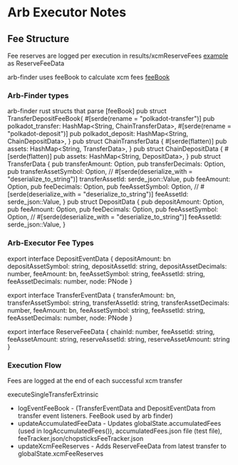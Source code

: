 # Arb Executor Notes

## Fee Structure

Fee reserves are logged per execution in results/xcmReserveFees [example](./scripts/instructions/logResults/chopsticks/polkadot/xcmReserveFees/2024-07-19/Polkadot_21-17-34.json)
as ReserveFeeData

arb-finder uses feeBook to calculate xcm fees [feeBook](deprecated/eventFeeBook.json)

### Arb-Finder types
arb-finder rust structs that parse [feeBook]
pub struct TransferDepositFeeBook{
    #[serde(rename = "polkadot-transfer")]
    pub polkadot_transfer: HashMap<String, ChainTransferData>,
    #[serde(rename = "polkadot-deposit")]
    pub polkadot_deposit: HashMap<String, ChainDepositData>,
}
pub struct ChainTransferData {
    #[serde(flatten)]
    pub assets: HashMap<String, TransferData>,
}
pub struct ChainDepositData {
    #[serde(flatten)]
    pub assets: HashMap<String, DepositData>,
}
pub struct TransferData {
    pub transferAmount: Option<String>,
    pub transferDecimals: Option<String>,
    pub transferAssetSymbol: Option<String>,
    // #[serde(deserialize_with = "deserialize_to_string")]
    transferAssetId: serde_json::Value,
    pub feeAmount: Option<String>,
    pub feeDecimals: Option<String>,
    pub feeAssetSymbol: Option<String>,
    // #[serde(deserialize_with = "deserialize_to_string")]
    feeAssetId: serde_json::Value,
}
pub struct DepositData {
    pub depositAmount: Option<String>,
    pub feeAmount: Option<String>,
    pub feeDecimals: Option<String>,
    pub feeAssetSymbol: Option<String>,
    // #[serde(deserialize_with = "deserialize_to_string")]
    feeAssetId: serde_json::Value,
}

### Arb-Executor Fee Types



export interface DepositEventData {
    depositAmount: bn
    depositAssetSymbol: string,
    depositAssetId: string,
    depositAssetDecimals: number,
    feeAmount: bn,
    feeAssetSymbol: string,
    feeAssetId: string,
    feeAssetDecimals: number,
    node: PNode
}

export interface TransferEventData {
    transferAmount: bn,
    transferAssetSymbol: string,
    transferAssetId: string,
    transferAssetDecimals: number,
    feeAmount: bn,
    feeAssetSymbol: string,
    feeAssetId: string,
    feeAssetDecimals: number,
    node: PNode
}

export interface ReserveFeeData {
    chainId: number,
    feeAssetId: string,
    feeAssetAmount: string,
    reserveAssetId: string,
    reserveAssetAmount: string
}

### Execution Flow

Fees are logged at the end of each successful xcm transfer

executeSingleTransferExtrinsic

 - logEventFeeBook - (TransferEventData and DepositEventData from transfer event listeners. FeeBook used  by arb finder)
 - updateAccumulatedFeeData - Updates globalState.accumulatedFees (used in logAccumulatedFees()), accumulatedFees.json file (test file), feeTracker.json/chopsticksFeeTracker.json
 - updateXcmFeeReserves - Adds ReserveFeeData from latest transfer to globalState.xcmFeeReserves